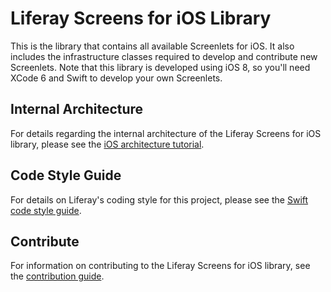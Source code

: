 # Liferay Screens for iOS Library

This is the library that contains all available Screenlets for iOS. It also includes the infrastructure classes required to develop and contribute new Screenlets. Note that this library is developed using iOS 8, so you'll need XCode 6 and Swift to develop your own Screenlets. 

## Internal Architecture

For details regarding the internal architecture of the Liferay Screens for iOS library, please see the [iOS architecture tutorial](https://dev.liferay.com/develop/tutorials/-/knowledge_base/6-2/architecture-of-liferay-screens-for-ios).

## Code Style Guide

For details on Liferay's coding style for this project, please see the [Swift code style guide](../swift-style-guide.md). 

## Contribute

For information on contributing to the Liferay Screens for iOS library, see the [contribution guide](../../CONTRIBUTING.md).

